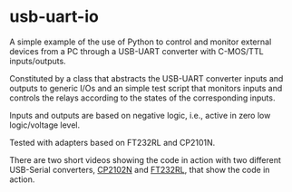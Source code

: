 # usb-uart-io

A simple example of the use of Python to control and monitor external devices from a PC through a USB-UART converter with C-MOS/TTL inputs/outputs.

Constituted by a class that abstracts the USB-UART converter inputs and outputs to generic I/Os and an simple test script that monitors inputs and controls the relays according to the states of the corresponding inputs.

Inputs and outputs are based on negative logic, i.e., active in zero low logic/voltage level.

Tested with adapters based on FT232RL and CP2101N.

There are two short videos showing the code in action with two different USB-Serial converters, [CP2102N](https://youtu.be/8ubaLk3z_3o) and [FT232RL](https://youtu.be/_RM3ibkgs64), that show the code in action.
